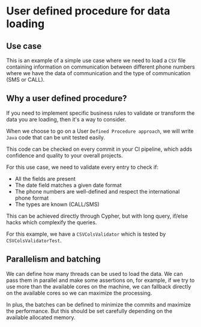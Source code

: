 # User defined procedure for data loading

## Use case

This is an example of a simple use case where we need to load a `CSV` file containing information on communication between 
different phone numbers where we have the data of communication and the type of communication (SMS or CALL).

## Why a user defined procedure?

If you need to implement specific business rules to validate or transform the data you are loading, then it's a way to 
consider.

When we choose to go on a User `Defined Procedure approach`, we will write `Java` code that can be unit tested easily.

This code can be checked on every commit in your CI pipeline, which adds confidence and quality to your overall projects.

For this use case, we need to validate every entry to check if:

- All the fields are present
- The date field matches a given date format
- The phone numbers are well-defined and respect the international phone format
- The types are known (CALL/SMS)

This can be achieved directly through Cypher, but with long query, if/else hacks which complexify the queries.

For this example, we have a `CSVColsValidator` which is tested by `CSVColsValidatorTest`.

## Parallelism and batching

We can define how many threads can be used to load the data. We can pass them in parallel and make some assertions on, for 
example, if we try to use more than the available cores on the machine, we can fallback directly on the available cores 
so we can maximize the processing.

In plus, the batches can be defined to minimize the commits and maximize the performance. But this should be set carefully 
depending on the available allocated memory.